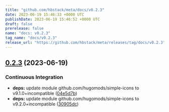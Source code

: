 ```yaml
---
title: "github.com/hbstack/meta/docs/v0.2.3"
date: 2023-06-19 15:46:33 +0000 UTC
publishDate: 2023-06-19 15:46:52 +0000 UTC
draft: false
prerelease: false
name: "docs: v0.2.3"
tag_name: "docs/v0.2.3"
release_url: "https://github.com/hbstack/meta/releases/tag/docs/v0.2.3"
---
```


## [0.2.3](https://github.com/hbstack/meta/compare/docs/v0.2.2...docs/v0.2.3) (2023-06-19)


### Continuous Integration

* **deps:** update module github.com/hugomods/simple-icons to v9.1.0+incompatible ([04e5d7b](https://github.com/hbstack/meta/commit/04e5d7bc37e88a8da449980643d911c0b4bde0bf))
* **deps:** update module github.com/hugomods/simple-icons to v9.2.0+incompatible ([30905dc](https://github.com/hbstack/meta/commit/30905dc14de13798ef0c47d373062a7007072b12))
